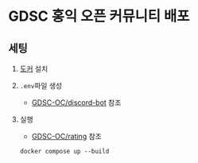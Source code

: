 # GDSC 홍익 오픈 커뮤니티 배포

## 세팅

1. [도커](/docs/contribution-guides/developers/docker) 설치

2. `.env`파일 생성

   - [GDSC-OC/discord-bot](https://github.com/GDSC-OC/discord-bot) 참조

3. 실행

   - [GDSC-OC/rating](https://github.com/GDSC-OC/rating) 참조

   ```
   docker compose up --build
   ```
